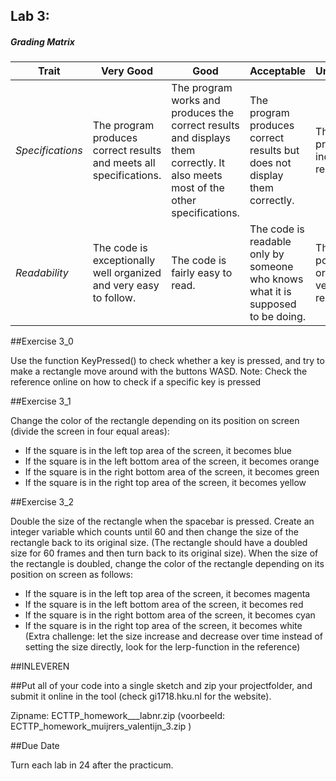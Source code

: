 ## Lab 3: 
 

##### Grading Matrix 

Trait | Very Good | Good | Acceptable | Unsatisfactory	
--- |--- | --- | --- | --- |
| *Specifications* | The program produces correct results and meets all specifications. | The program works and produces the correct results and displays them correctly. It also meets most of the other specifications. | The program produces correct results but does not display them correctly. | The program is producing incorrect results.
*Readability* | The code is exceptionally well organized and very easy to follow. | The code is fairly easy to read. | The code is readable only by someone who knows what it is supposed to be doing.| The code is poorly organized and very difficult to read.|


##Exercise 3_0 

Use the function KeyPressed() to check whether a key is pressed, and try to make a rectangle move around with the buttons WASD.
Note: Check the reference online on how to check if a specific key is pressed

##Exercise 3_1	 

Change the color of the rectangle depending on its position on screen (divide the screen in four equal areas):
- If the square is in the left top area of the screen, it becomes blue
- If the square is in the left bottom area of the screen, it becomes orange
- If the square is in the right bottom area of the screen, it becomes green
- If the square is in the right top area of the screen, it becomes yellow

##Exercise 3_2  

Double the size of the rectangle when the spacebar is pressed. 
Create an integer variable which counts until 60 and then change the size of the rectangle back to its original size. 
(The rectangle should have a doubled size for 60 frames and then turn back to its original size).
When the size of the rectangle is doubled, change the color of the rectangle depending on its position on screen as follows:
- If the square is in the left top area of the screen, it becomes magenta
- If the square is in the left bottom area of the screen, it becomes red
- If the square is in the right bottom area of the screen, it becomes cyan
- If the square is in the right top area of the screen, it becomes white
(Extra challenge: let the size increase and decrease over time instead of setting the size directly, look for the lerp-function in the reference)


##INLEVEREN

##Put all of your code into a single sketch and zip your projectfolder, and submit it online in the tool (check gi1718.hku.nl for the website).

Zipname:
ECTTP_homework_<achternaam>_<voornaam>_labnr.zip 
(voorbeeld: ECTTP_homework_muijrers_valentijn_3.zip )

##Due Date 

Turn each lab in 24 after the practicum.